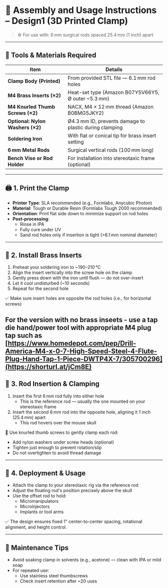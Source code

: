 
# 🧰 Assembly and Usage Instructions – Design1 (3D Printed Clamp)

> ⚙️ For use with: 6 mm surgical rods spaced 25.4 mm (1 inch) apart

---

## 🔧 Tools & Materials Required

| Item                              | Details                                               |
|-----------------------------------|--------------------------------------------------------|
| **Clamp Body (Printed)**          | From provided STL file — 6.1 mm rod holes              |
| **M4 Brass Inserts (×2)**         | Heat-set type (Amazon B07YSV66Y5, Ø outer ~5.3 mm)     |
| **M4 Knurled Thumb Screws (×2)**  | NACX, M4 × 12 mm thread (Amazon B0BMG5JKY2)            |
| **Optional: Nylon Washers (×2)**  | Ø4.3 mm ID, prevents damage to plastic during clamping |
| **Soldering Iron**                | With flat or conical tip for brass insert setting      |
| **6 mm Metal Rods**               | Surgical vertical rods (100 mm long)                   |
| **Bench Vise or Rod Holder**      | For installation into stereotaxic frame (optional)     |

---

## 🖨️ 1. Print the Clamp

- **Printer Type**: SLA recommended (e.g., Formlabs, Anycubic Photon)
- **Material**: Tough or Durable Resin (Formlabs Tough 2000 recommended)
- **Orientation**: Print flat side down to minimize support on rod holes
- **Post-processing**:
  - Rinse in IPA
  - Fully cure under UV
  - Sand rod holes only if insertion is tight (>6.1 mm nominal diameter)

---

## 🔩 2. Install Brass Inserts

1. Preheat your soldering iron to ~190–210 °C
2. Align the insert vertically into the screw hole on the clamp
3. Gently press down with the iron until flush — do not over-insert
4. Let it cool undisturbed (~10 seconds)
5. Repeat for the second hole

✅ Make sure insert holes are opposite the rod holes (i.e., for horizontal screws)

For the version with no brass inseets - use a tap die hand/power tool with appropriate M4 plug tap such as [https://www.homedepot.com/pep/Drill-America-M4-x-0-7-High-Speed-Steel-4-Flute-Plug-Hand-Tap-1-Piece-DWTP4X-7/305700296](https://shorturl.at/jCm8E)
---

## 🧷 3. Rod Insertion & Clamping

1. Insert the first 6 mm rod fully into either hole
   - This is the reference rod — usually the one mounted on your stereotaxic frame
2. Insert the second 6 mm rod into the opposite hole, aligning it 1 inch (25.4 mm) apart
   - This rod hovers over the mouse skull

🔧 Use knurled thumb screws to gently clamp each rod:
- Add nylon washers under screw heads (optional)
- Tighten just enough to prevent rotation/slip
- Do not overtighten to avoid thread damage

---

## 🧠 4. Deployment & Usage

- Attach the clamp to your stereotaxic rig via the reference rod
- Adjust the floating rod's position precisely above the skull
- Use the offset rod to hold:
  - Micromanipulators
  - Microinjectors
  - Implants or tool arms

✅ The design ensures fixed 1” center-to-center spacing, rotational alignment, and height control.

---

## 🧽 Maintenance Tips

- Avoid soaking clamp in solvents (e.g., acetone) — clean with IPA or mild soap
- For repeated use:
  - Use stainless steel thumbscrews
  - Check insert retention after ~20 uses
